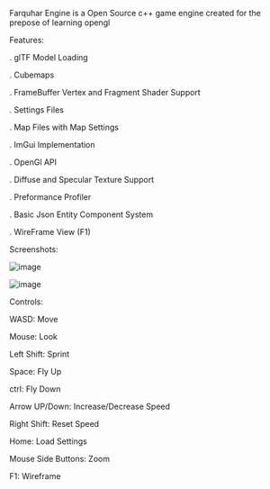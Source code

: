 Farquhar Engine is a Open Source c++ game engine created for the prepose of learning opengl

Features:

. glTF Model Loading

. Cubemaps

. FrameBuffer Vertex and Fragment Shader Support

. Settings Files

. Map Files with Map Settings

. ImGui Implementation

. OpenGl API

. Diffuse and Specular Texture Support

. Preformance Profiler 

. Basic Json Entity Component System

. WireFrame View (F1)

Screenshots:

![image](https://github.com/user-attachments/assets/4f785c12-f6bf-456c-bc49-c00d743fe079)

![image](https://github.com/user-attachments/assets/b9ca279e-19a7-4f49-ae67-771ba146d92e)


Controls:

WASD: Move

Mouse: Look

Left Shift: Sprint

Space: Fly Up

ctrl: Fly Down

Arrow UP/Down: Increase/Decrease Speed

Right Shift: Reset Speed

Home: Load Settings

Mouse Side Buttons: Zoom 

F1: Wireframe
